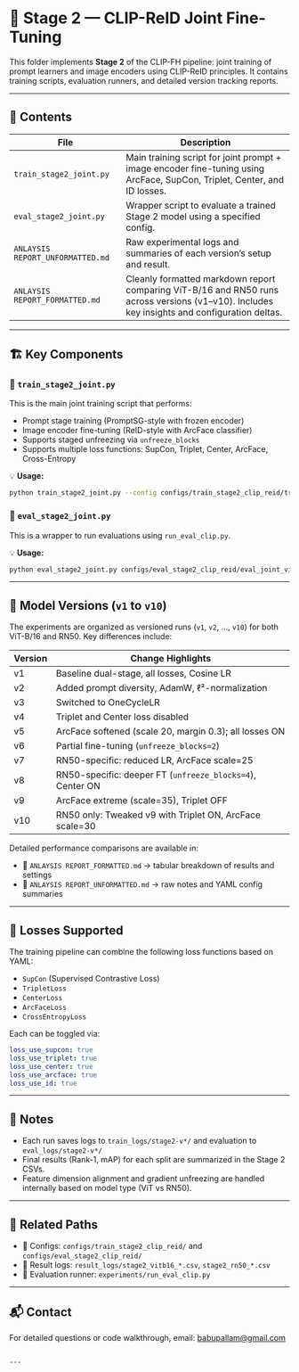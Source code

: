 
# 🧪 Stage 2 — CLIP-ReID Joint Fine-Tuning

This folder implements **Stage 2** of the CLIP-FH pipeline: joint training of prompt learners and image encoders using CLIP-ReID principles. It contains training scripts, evaluation runners, and detailed version tracking reports.

---

## 📂 Contents

| File                                 | Description |
|--------------------------------------|-------------|
| `train_stage2_joint.py`              | Main training script for joint prompt + image encoder fine-tuning using ArcFace, SupCon, Triplet, Center, and ID losses. |
| `eval_stage2_joint.py`               | Wrapper script to evaluate a trained Stage 2 model using a specified config. |
| `ANLAYSIS REPORT_UNFORMATTED.md`     | Raw experimental logs and summaries of each version’s setup and result. |
| `ANLAYSIS REPORT_FORMATTED.md`       | Cleanly formatted markdown report comparing ViT-B/16 and RN50 runs across versions (v1–v10). Includes key insights and configuration deltas. |

---

## 🏗️ Key Components

### 🔧 `train_stage2_joint.py`

This is the main joint training script that performs:

- Prompt stage training (PromptSG-style with frozen encoder)
- Image encoder fine-tuning (ReID-style with ArcFace classifier)
- Supports staged unfreezing via `unfreeze_blocks`
- Supports multiple loss functions: SupCon, Triplet, Center, ArcFace, Cross-Entropy

💡 **Usage:**
```bash
python train_stage2_joint.py --config configs/train_stage2_clip_reid/train_joint_vitb16_11k_dorsal_r.yml
````

### 🧪 `eval_stage2_joint.py`

This is a wrapper to run evaluations using `run_eval_clip.py`.

💡 **Usage:**

```bash
python eval_stage2_joint.py configs/eval_stage2_clip_reid/eval_joint_vitb16_11k_dorsal_r.yml
```

---

## 🧬 Model Versions (`v1` to `v10`)

The experiments are organized as versioned runs (`v1`, `v2`, ..., `v10`) for both ViT-B/16 and RN50. Key differences include:

| Version | Change Highlights                                         |
| ------- | --------------------------------------------------------- |
| v1      | Baseline dual-stage, all losses, Cosine LR                |
| v2      | Added prompt diversity, AdamW, ℓ²-normalization           |
| v3      | Switched to OneCycleLR                                    |
| v4      | Triplet and Center loss disabled                          |
| v5      | ArcFace softened (scale 20, margin 0.3); all losses ON    |
| v6      | Partial fine-tuning (`unfreeze_blocks=2`)                 |
| v7      | RN50-specific: reduced LR, ArcFace scale=25               |
| v8      | RN50-specific: deeper FT (`unfreeze_blocks=4`), Center ON |
| v9      | ArcFace extreme (scale=35), Triplet OFF                   |
| v10     | RN50 only: Tweaked v9 with Triplet ON, ArcFace scale=30   |

Detailed performance comparisons are available in:

* 📄 `ANLAYSIS REPORT_FORMATTED.md` → tabular breakdown of results and settings
* 📄 `ANLAYSIS REPORT_UNFORMATTED.md` → raw notes and YAML config summaries

---

## 🔁 Losses Supported

The training pipeline can combine the following loss functions based on YAML:

* `SupCon` (Supervised Contrastive Loss)
* `TripletLoss`
* `CenterLoss`
* `ArcFaceLoss`
* `CrossEntropyLoss`

Each can be toggled via:

```yaml
loss_use_supcon: true
loss_use_triplet: true
loss_use_center: true
loss_use_arcface: true
loss_use_id: true
```

---

## 🧠 Notes

* Each run saves logs to `train_logs/stage2-v*/` and evaluation to `eval_logs/stage2-v*/`
* Final results (Rank-1, mAP) for each split are summarized in the Stage 2 CSVs.
* Feature dimension alignment and gradient unfreezing are handled internally based on model type (ViT vs RN50).

---

## 🧵 Related Paths

* 📂 Configs: `configs/train_stage2_clip_reid/` and `configs/eval_stage2_clip_reid/`
* 📂 Result logs: `result_logs/stage2_vitb16_*.csv`, `stage2_rn50_*.csv`
* 📂 Evaluation runner: `experiments/run_eval_clip.py`

---

## 📬 Contact

For detailed questions or code walkthrough, email: [babupallam@gmail.com](mailto:babupallam@gmail.com)

```

---
